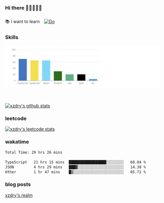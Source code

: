 ### Hi there 👋👋👋👋👋

 :books: I want to learn <a href="https://go.dev/" target="_blank"><img style="margin: 10px" src="https://profilinator.rishav.dev/skills-assets/go-original.svg" alt="Go" height="50" /></a>  

### Skills
![](img/2022-09-05-22-04-20.png)

<br />

[![xzdry's github stats](https://github-readme-stats.vercel.app/api?username=xzdry&count_private=true&show_icons=true&theme=vue)](https://github.com/xzdry)

### leetcode
[![xzdry's leetcode stats](https://leetcard.jacoblin.cool/xzdry-2?theme=light&font=Anek%20Kannada&site=cn)](https://leetcode.cn/u/xzdry-2/)

### wakatime
<!--START_SECTION:waka-->

```text
Total Time: 29 hrs 26 mins

TypeScript   21 hrs 15 mins  █████████████████░░░░░░░░   68.04 %
JSON         4 hrs 29 mins   ███▓░░░░░░░░░░░░░░░░░░░░░   14.38 %
Other        1 hr 47 mins    █▒░░░░░░░░░░░░░░░░░░░░░░░   05.71 %
```

<!--END_SECTION:waka-->

### blog posts
[xzdry's realm](https://www.justdry.net/)
